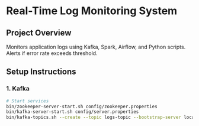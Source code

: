 # Real-Time Log Monitoring System

## Project Overview
Monitors application logs using Kafka, Spark, Airflow, and Python scripts. Alerts if error rate exceeds threshold.

## Setup Instructions

### 1. Kafka
```bash
# Start services
bin/zookeeper-server-start.sh config/zookeeper.properties
bin/kafka-server-start.sh config/server.properties
bin/kafka-topics.sh --create --topic logs-topic --bootstrap-server localhost:9092
